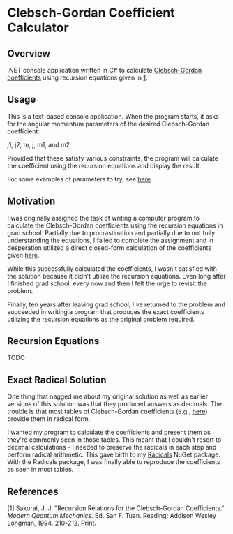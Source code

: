 # Clebsch-Gordan Coefficient Calculator

## Overview

.NET console application written in C# to calculate
[Clebsch-Gordan coefficients](https://en.wikipedia.org/wiki/Clebsch%E2%80%93Gordan_coefficients)
using recursion equations given in [1](#ref-1).

## Usage

This is a text-based console application. When the program
starts, it asks for the angular momentum parameters of the
desired Clebsch-Gordan coefficient:

j1, j2, m, j, m1, and m2

Provided that these satisfy various constraints, the program
will calculate the coefficient using the recursion equations
and display the result.

For some examples of parameters to try, see 
[here](https://en.wikipedia.org/wiki/Table_of_Clebsch%E2%80%93Gordan_coefficients#Specific_values).

## Motivation

I was originally assigned the task of writing a computer
program to calculate the Clebsch-Gordan coefficients using 
the recursion equations in grad school. Partially due to
procrastination and partially due to not fully understanding
the equations, I failed to complete the assignment and in
desperation utilized a direct closed-form calculation of the
coefficients given [here](https://en.wikipedia.org/wiki/Table_of_Clebsch%E2%80%93Gordan_coefficients#Formulation).

While this successfully calculated the coefficients, I wasn't
satisfied with the solution because it didn't utilize the
recursion equations. Even long after I finished grad school,
every now and then I felt the urge to revisit the problem.

Finally, ten years after leaving grad school, I've returned to
the problem and succeeded in writing a program that produces
the exact coefficients utilizing the recursion equations as
the original problem required.

## Recursion Equations
TODO

## Exact Radical Solution

One thing that nagged me about my original solution as
well as earlier versions of this solution was that they
produced answers as decimals. The trouble is that most tables
of Clebsch-Gordan coefficients (e.g., [here](https://en.wikipedia.org/wiki/Table_of_Clebsch%E2%80%93Gordan_coefficients))
provide them in radical form.

I wanted my program to calculate the coefficients and present
them as they're commonly seen in those tables. This meant that
I couldn't resort to decimal calculations - I needed to preserve
the radicals in each step and perform radical arithmetic. This
gave birth to my [Radicals](https://github.com/erjicles/Radicals)
NuGet package. With the Radicals package, I was finally able to
reproduce the coefficients as seen in most tables.

## References

<a name="ref-1"></a>[1]
Sakurai, J. J. 
"Recursion Relations for the Clebsch-Gordan Coefficients." 
*Modern Quantum Mechanics*. 
Ed. San F. Tuan. 
Reading: Addison Wesley Longman, 1994. 210-212. Print.
